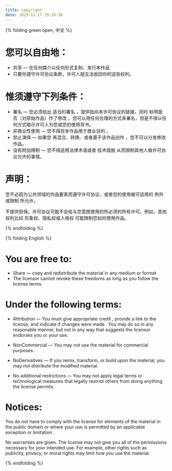 ```yaml
---
title: copyright
date: 2023-12-17 19:24:38
---
```


{% folding green open, 中文 %}
# 您可以自由地：
- 共享 — 在任何媒介以任何形式复制、发行本作品
- 只要你遵守许可协议条款，许可人就无法收回你的这些权利。
# 惟须遵守下列条件：
- 署名 — 您必须给出 适当的署名 ，提供指向本许可协议的链接，同时 标明是否（对原始作品）作了修改 。您可以用任何合理的方式来署名，但是不得以任何方式暗示许可人为您或您的使用背书。
- 非商业性使用 — 您不得将本作品用于商业目的 。
- 禁止演绎 — 如果您 再混合、转换、或者基于该作品创作 ，您不可以分发修改作品。
- 没有附加限制 — 您不得适用法律术语或者 技术措施 从而限制其他人做许可协议允许的事情。
# 声明：
您不必因为公共领域的作品要素而遵守许可协议，或者您的使用被可适用的 例外或限制 所允许。


不提供担保。许可协议可能不会给与您意图使用的所必须的所有许可。例如，其他权利比如 形象权、隐私权或人格权 可能限制您如何使用作品。

{% endfolding %}



{% folding English %}
# You are free to:
- Share — copy and redistribute the material in any medium or format
- The licensor cannot revoke these freedoms as long as you follow the license terms.

# Under the following terms:

- Attribution — You must give appropriate credit , provide a link to the license, and indicate if changes were made . You may do so in any reasonable manner, but not in any way that suggests the licensor endorses you or your use.

- NonCommercial — You may not use the material for commercial purposes .

- NoDerivatives — If you remix, transform, or build upon the material, you may not distribute the modified material.

- No additional restrictions — You may not apply legal terms or technological measures that legally restrict others from doing anything the license permits.

# Notices:
You do not have to comply with the license for elements of the material in the public domain or where your use is permitted by an applicable exception or limitation .


No warranties are given. The license may not give you all of the permissions necessary for your intended use. For example, other rights such as publicity, privacy, or moral rights may limit how you use the material.

{% endfolding %}
